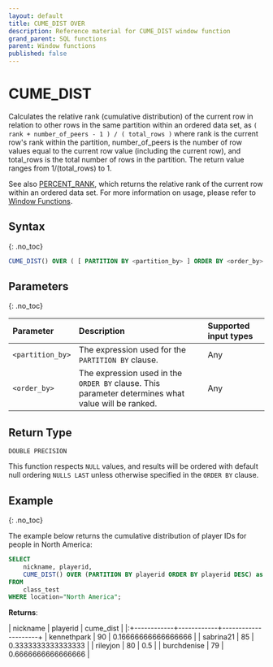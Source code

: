 ```yaml
---
layout: default
title: CUME_DIST OVER
description: Reference material for CUME_DIST window function
grand_parent: SQL functions
parent: Window functions
published: false
---
```


# CUME_DIST

Calculates the relative rank (cumulative distribution) of the current row in relation to other rows in the same partition within an ordered data set, as 
`( rank + number_of_peers - 1 ) / ( total_rows )`
where rank is the current row's rank within the partition, number_of_peers is the number of row values equal to the current row value (including the current row), and total_rows is the total number of rows in the partition.
The return value ranges from 1/(total_rows) to 1.

See also [PERCENT_RANK](./percent-rank.md), which returns the relative rank of the current row within an ordered data set. For more information on usage, please refer to [Window Functions](./index.md).

## Syntax
{: .no_toc}
```sql
CUME_DIST() OVER ( [ PARTITION BY <partition_by> ] ORDER BY <order_by> [ASC|DESC] )
```

## Parameters 
{: .no_toc}

| Parameter | Description                                      | Supported input types | 
| :--------- | :------------------------------------------------ | :------------| 
| `<partition_by>`    | The expression used for the `PARTITION BY` clause.                                                | Any |
| `<order_by>`    | The expression used in the `ORDER BY` clause. This parameter determines what value will be ranked.  | Any |

## Return Type
`DOUBLE PRECISION`

This function respects `NULL` values, and results will be ordered with default null ordering `NULLS LAST` unless otherwise specified in the `ORDER BY` clause.

## Example
{: .no_toc}

The example below returns the cumulative distribution of player IDs for people in North America: 

```sql
SELECT
	nickname, playerid,
	CUME_DIST() OVER (PARTITION BY playerid ORDER BY playerid DESC) as cume_dist
FROM
	class_test
WHERE location="North America";
```

**Returns**:

| nickname | playerid |      cume_dist      |
|:+------------+------------+---------------------+
| kennethpark   |         90 | 0.16666666666666666 |
| sabrina21      |         85 |  0.3333333333333333 |
| rileyjon      |         80 |                 0.5 |
| burchdenise       |         79 |  0.6666666666666666 |

